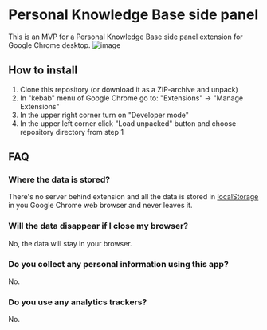 # Personal Knowledge Base side panel
This is an MVP for a Personal Knowledge Base side panel extension for Google Chrome desktop.
![image](https://www.dropbox.com/scl/fi/6wb77q2inrk2bcy7ivqjp/2024-06-11-00.17.00.jpg?rlkey=tpuxw2dntgf39hg95jxyl0rrq&raw=1)

## How to install
1. Clone this repository (or download it as a ZIP-archive and unpack)
2. In "kebab" menu of Google Chrome go to: "Extensions" → "Manage Extensions"
3. In the upper right corner turn on "Developer mode"
4. In the upper left corner click "Load unpacked" button and choose repository directory from step 1

## FAQ
### Where the data is stored?
There's no server behind extension and all the data is stored in [localStorage](https://developer.mozilla.org/en-US/docs/Web/API/Window/localStorage) in you Google Chrome web browser and never leaves it.

### Will the data disappear if I close my browser?
No, the data will stay in your browser.

### Do you collect any personal information using this app?
No.

### Do you use any analytics trackers?
No.
